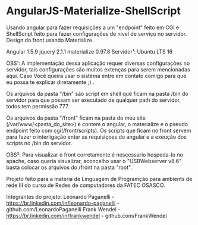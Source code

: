 # AngularJS-Materialize-ShellScript
Usando angular para fazer requisições a um "endpoint" feito em CGI e ShellScript feito para fazer configurações de nivel de serviço no servidor. Design do front usando Materialize.

Angular 1.5.9
jquery 2.1.1
materialize 0.97.8
Servidor¹: Ubuntu LTS 16

OBS¹: A implementação dessa aplicação requer diversas configurações no servidor, tais configurações são muitos extenças para serem mencionadas aqui. Caso Você queira usar o sistema entre em contato comigo para que eu possa te explicar diretamente ;) .

Os arquivos da pasta "/bin" são script em shell que ficam na pasta /bin do servidor para que possam ser executado de qualquer path do servidor, todos tem permissão 777.

Os arquivos da pasta "/front" ficam na pasta do meu site (/var/www/<pasta_do_site>) e contem o angular, o materialize e o pseudo endpoint feito com cgi(/front/scripts). Os scripts que ficam no front servem para fazer o interligação enter as requisiçoes do angular e a exeução dos scripts no /bin do servidor.

OBS²: Para visualizar o front corretamente é nescessario hospeda-lo no apache, caso queria visualizar, aconcelho usar o "USBWebserver v8.6" basta colocar os arquivos do /front na pasta "root".



Projeto feito para a materia de Linguagem de Programção para ambients de rede III do curso de Redes de computadores da FATEC OSASCO.

Integrantes do projeto:
         Leonardo Paganelli - https://br.linkedin.com/in/leonardo-paganelli - github.com/LeonardoPaganelli
         Frank Wendel - https://br.linkedin.com/in/frankwendel - github.com/FrankWendel
